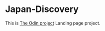 # Japan-Discovery
This is [The Odin project](https://www.theodinproject.com/paths/foundations/courses/foundations/lessons/landing-page/) Landing page project.

